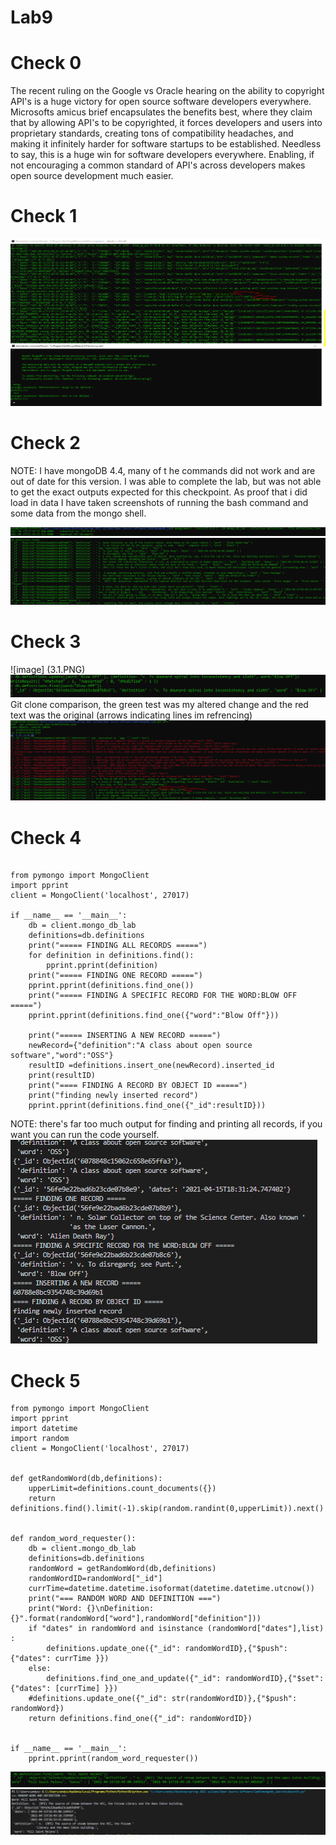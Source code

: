 # Lab9

# Check 0 
The recent ruling on the Google vs Oracle hearing on the ability to copyright API's is a huge victory for open source software developers everywhere. Microsofts amicus brief encapsulates the benefits best, where they claim that by allowing API's to be copyrighted, it forces developers and users into proprietary standards, creating tons of compatibility headaches, and making it infinitely harder for software startups to be established. Needless to say, this is a huge win for software developers everywhere. Enabling, if not encouraging a common standard of API's across developers makes open source development much easier. 

# Check 1 

![image](1.PNG)

# Check 2 

NOTE: I have mongoDB 4.4, many of t he commands did not work and are out of date for this version. I was able to complete the lab, but was not able to get the exact outputs expected for this checkpoint. As proof that i did load in data I have taken screenshots of running the bash command and some data from the mongo shell. 

![image](2.1.PNG)
![image](2.2.PNG)

# Check 3 
![image] (3.1.PNG)
![image](3.2.PNG)
Git clone comparison, the green test was my altered change and the red text was the original (arrows indicating lines im refrencing) 
![image](3.3.PNG) 

# Check 4
~~~

from pymongo import MongoClient
import pprint
client = MongoClient('localhost', 27017)

if __name__ == '__main__':
    db = client.mongo_db_lab
    definitions=db.definitions
    print("===== FINDING ALL RECORDS =====")
    for definition in definitions.find():
        pprint.pprint(definition)
    print("===== FINDING ONE RECORD =====")
    pprint.pprint(definitions.find_one())
    print("===== FINDING A SPECIFIC RECORD FOR THE WORD:BLOW OFF =====")
    pprint.pprint(definitions.find_one({"word":"Blow Off"}))

    print("===== INSERTING A NEW RECORD =====")
    newRecord={"definition":"A class about open source software","word":"OSS"}
    resultID =definitions.insert_one(newRecord).inserted_id
    print(resultID)
    print("==== FINDING A RECORD BY OBJECT ID =====")
    print("finding newly inserted record")
    pprint.pprint(definitions.find_one({"_id":resultID}))
~~~
NOTE: there's far too much output for finding and printing all records, if you want you can run the code yourself. 
![image](4.PNG)

# Check 5 

~~~
from pymongo import MongoClient
import pprint
import datetime
import random
client = MongoClient('localhost', 27017)


def getRandomWord(db,definitions):
    upperLimit=definitions.count_documents({})
    return definitions.find().limit(-1).skip(random.randint(0,upperLimit)).next()


def random_word_requester():
    db = client.mongo_db_lab
    definitions=db.definitions
    randomWord = getRandomWord(db,definitions)
    randomWordID=randomWord["_id"]
    currTime=datetime.datetime.isoformat(datetime.datetime.utcnow())
    print("=== RANDOM WORD AND DEFINITION ===")
    print("Word: {}\nDefinition: {}".format(randomWord["word"],randomWord["definition"]))
    if "dates" in randomWord and isinstance (randomWord["dates"],list) : 
        definitions.update_one({"_id": randomWordID},{"$push": {"dates": currTime }})
    else:
        definitions.find_one_and_update({"_id": randomWordID},{"$set": {"dates": [currTime] }})
    #definitions.update_one({"_id": str(randomWordID)},{"$push": randomWord})
    return definitions.find_one({"_id": randomWordID})


if __name__ == '__main__':
    pprint.pprint(random_word_requester())
~~~
![image](5.2.PNG)
![image](5.PNG)
